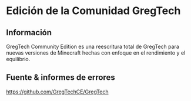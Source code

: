 # Edición de la Comunidad GregTech

## Información

GregTech Community Edition es una reescritura total de GregTech para nuevas versiones de Minecraft hechas con enfoque en el rendimiento y el equilibrio.

## Fuente & informes de errores

https://github.com/GregTechCE/GregTech